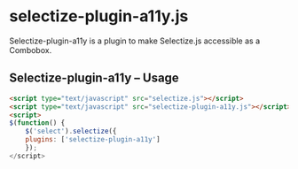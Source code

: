 # selectize-plugin-a11y.js
Selectize-plugin-a11y is a plugin to make Selectize.js accessible as a Combobox.

## Selectize-plugin-a11y – Usage

```html
<script type="text/javascript" src="selectize.js"></script>
<script type="text/javascript" src="selectize-plugin-a11y.js"></script>
<script>
$(function() {
    $('select').selectize({
	plugins: ['selectize-plugin-a11y']
    });
</script>
```

